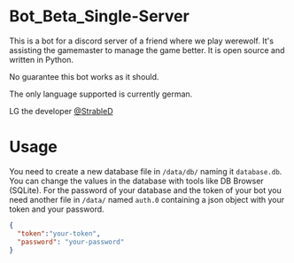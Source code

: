 # Bot_Beta_Single-Server

This is a bot for a discord server of a friend where we play werewolf. It's assisting the gamemaster to manage the game better.
It is open source and written in Python. 

No guarantee this bot works as it should.

The only language supported is currently german.

LG the developer [@StrableD](https://www.github.com/StrableD)

# Usage

You need to create a new database file in `/data/db/` naming it `database.db`. You can change the values in the database with tools like DB Browser (SQLite).
For the password of your database and the token of your bot you need another file in `/data/` named `auth.0` containing a json object with your token and your password.
```json
{
  "token":"your-token",
  "password": "your-password"
}
```
